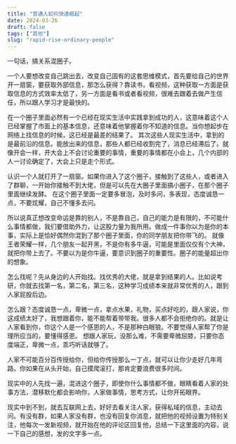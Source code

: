 ```yaml
---
title: "普通人如何快速崛起"
date: 2024-03-26
draft: false
tags: ["其他"]
slug: "rapid-rise-ordinary-people"
---
```


一句话，搞关系混圈子。

一个人要想改变自己跳出去，改变自己固有的这套思维模式，首先要给自己的世界开一扇窗，要获取外部信息，那怎么获得？靠读书，看视频，这种获取一方面是获取信息的方式效率太低了，另一方面是看书或者看视频，很难去跟着去做产生信任，所以跟人学习才是最快的。

在一个圈子里面必然有一个已经在现实生活中实践拿到成功的人，这意味着这个人已经掌握了市面上的基本信息，还意味着他掌握着你不知道的信息。当你想起步在网络上找信息的时候，这已经是最差的结果了。
其次这些人现实生活中，拿到的是最前沿的信息。能放出来的信息，那些人都已经收割完了，消息已经滞后了。就像开会一样，开大会上不会讨论重要的事情，重要的事情都在小会上，几个内部的人一讨论确定了，大会上只是走个形式。

认识一个人就打开了一扇窗。如果你进入了这个圈子，接触到了这些人，或者进入了群聊，一开始你接触不到大佬，但是可以先在大圈子里面搞小圈子，在那个圈子里面继续发酵。
在这个圈子里面一定要多冒泡，及时多问，多表现，态度诚恳一点，不要炫耀，自己不懂多去问。

所以说真正想改变命运是靠的别人，不是靠自己，自己的能力是有限的，不可能什么事情都做，我们要借助外力，让这股力量为我所用。做成一件事你以为是你的本事，实际上是恰好偶然你混到了那个圈子里面，你的同学朋友把你带飞的。
就像王者荣耀一样，几个朋友一起开黑，不是你有多牛逼，可能是里面仅仅有个大神，就把你带上去了。不要以为是你牛逼，要意识到圈子的重要性。圈子的能量超出你的想象。

怎么找呢？先从身边的人开始找。找优秀的大佬，就是拿到结果的人。比如说考研，你就去找第一名，第二名，第三名，这种学习成绩本来就非常优秀的人，跟到人家屁股后边。

怎么跟？态度诚恳一点，卑微一点，拿点水果，礼物，买点好吃的，跟人家说，你这成绩太好了，我想跟着你，能不能帮着带带我。很多人都不会拒绝你的。就是让人家看到你，你这个人是一个感恩的人，不是那种白眼狼。不要觉得人家帮了你是理所应当的，要懂得感恩。
想跟人家玩，没那么难，不需要卑微屈膝，只要你态度端正，卑微一点，乖巧听话就够了。

人家不可能百分百传授给你，但给你传授那么一丁点，就可以让你少走好几年弯路。你如果在从头开始，自己摸爬滚打，那肯定要浪费很多时间。

现实中的人先找一遍，混进这个圈子，即使你什么事情都不做，眼睛看着人家的处事方法，潜移默化都会影响你，人家做事情，思考方式，让你开拓眼界。

现实中到不到，就去互联网上去，好好去看关注人家，获得私域的信息，主动去问。有没有群，如果人家没有群，也没有回复你消息，就把他的视频设置为特别关注，他每次一发新视频，就开始在他的评论区回复他，总结一下这里面的内容，说一下自己的感想，发的文字多一点。






